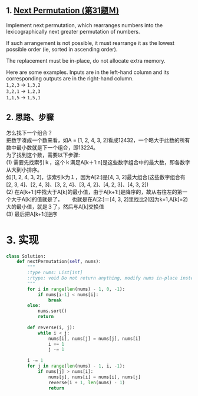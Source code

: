 ## 1. [Next Permutation (第31题Ｍ)](https://leetcode.com/problems/next-permutation/description/)  

Implement next permutation, which rearranges numbers into the lexicographically next greater permutation of numbers.

If such arrangement is not possible, it must rearrange it as the lowest possible order (ie, sorted in ascending order).

The replacement must be in-place, do not allocate extra memory.

Here are some examples. Inputs are in the left-hand column and its corresponding outputs are in the right-hand column.  
<code>1,2,3</code> → <code>1,3,2</code>   
<code>3,2,1</code> → <code>1,2,3</code>   
<code>1,1,5</code> → <code>1,5,1</code>

## 2. 思路、步骤
怎么找下一个组合？  
把数字凑成一个数来看，如A = [1, 2, 4, 3, 2]看成12432，一个略大于此数的所有数中最小数就是下一个组合，即13224。  
为了找到这个数，需要以下步骤:   
(1) 需要先找索引ｋ，这个ｋ满足A[k＋1:n]是这些数字组合中的最大数，即各数字从大到小排序。  
如[1, 2, 4, 3, 2]，该索引k为１，因为A[2:]是[4, 3, 2]最大组合(这些数字组合有[2, 3, 4]、[2, 4, 3]、[3, 2, 4]、[3, 4, 2]、[4, 2, 3]、[4, 3, 2])   
(2) 在A[k+1:]中找大于A[k]的最小值，由于A[k+1:]是降序的，故从右往左的第一个大于A[k]的值就是了，　　
也就是在A[2:]＝[4, 3, 2]里找比2(因为k=1,A[k]=2)大的最小值，就是３了，然后与A[k]交换值  
(3) 最后把A[k+1:]逆序

# 3. 实现
```python
class Solution:
    def nextPermutation(self, nums):
        """
        :type nums: List[int]
        :rtype: void Do not return anything, modify nums in-place instead.
        """
        for i in range(len(nums) - 1, 0, -1):
            if nums[i-1] < nums[i]:
                break
        else:
            nums.sort()
            return 
        
        def reverse(i, j):
            while i < j:
                nums[i], nums[j] = nums[j], nums[i]
                i += 1
                j -= 1
            
        i -= 1
        for j in range(len(nums) - 1, i, -1):
            if nums[j] > nums[i]:
                nums[j], nums[i] = nums[i], nums[j]
                reverse(i + 1, len(nums) - 1)
                return 

```
